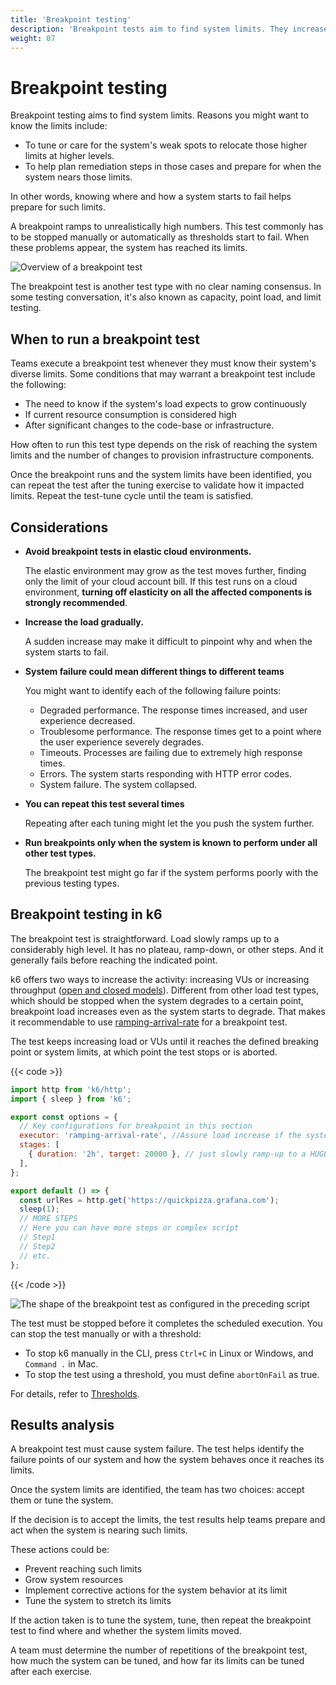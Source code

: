 ```yaml
---
title: 'Breakpoint testing'
description: 'Breakpoint tests aim to find system limits. They increase load until the system fails.'
weight: 07
---
```


# Breakpoint testing

Breakpoint testing aims to find system limits. Reasons you might want to know the limits include:

- To tune or care for the system's weak spots to relocate those higher limits at higher levels.
- To help plan remediation steps in those cases and prepare for when the system nears those limits.

In other words, knowing where and how a system starts to fail helps prepare for such limits.

A breakpoint ramps to unrealistically high numbers.
This test commonly has to be stopped manually or automatically as thresholds start to fail. When these problems appear, the system has reached its limits.

![Overview of a breakpoint test](/media/docs/k6-oss/chart-breakpoint-test-overview.png)

The breakpoint test is another test type with no clear naming consensus.
In some testing conversation, it's also known as capacity, point load, and limit testing.

## When to run a breakpoint test

Teams execute a breakpoint test whenever they must know their system's diverse limits. Some conditions that may warrant a breakpoint test include the following:

- The need to know if the system's load expects to grow continuously
- If current resource consumption is considered high
- After significant changes to the code-base or infrastructure.

How often to run this test type depends on the risk of reaching the system limits and the number of changes to provision infrastructure components.

Once the breakpoint runs and the system limits have been identified, you can repeat the test after the tuning exercise to validate how it impacted limits. Repeat the test-tune cycle until the team is satisfied.

## Considerations

- **Avoid breakpoint tests in elastic cloud environments.**

  The elastic environment may grow as the test moves further, finding only the limit of your cloud account bill. If this test runs on a cloud environment, **turning off elasticity on all the affected components is strongly recommended**.

- **Increase the load gradually.**

  A sudden increase may make it difficult to pinpoint why and when the system starts to fail.

- **System failure could mean different things to different teams**

  You might want to identify each of the following failure points:

  - Degraded performance. The response times increased, and user experience decreased.
  - Troublesome performance. The response times get to a point where the user experience severely degrades.
  - Timeouts. Processes are failing due to extremely high response times.
  - Errors. The system starts responding with HTTP error codes.
  - System failure. The system collapsed.

- **You can repeat this test several times**

  Repeating after each tuning might let the you push the system further.

- **Run breakpoints only when the system is known to perform under all other test types.**

  The breakpoint test might go far if the system performs poorly with the previous testing types.

## Breakpoint testing in k6

The breakpoint test is straightforward. Load slowly ramps up to a considerably high level.
It has no plateau, ramp-down, or other steps. And it generally fails before reaching the indicated point.

k6 offers two ways to increase the activity: increasing VUs or increasing throughput ([open and closed models](https://grafana.com/docs/k6/<K6_VERSION>/using-k6/scenarios/concepts/open-vs-closed)).
Different from other load test types, which should be stopped when the system degrades to a certain point, breakpoint load increases even as the system starts to degrade.
That makes it recommendable to use [ramping-arrival-rate](https://grafana.com/docs/k6/<K6_VERSION>/using-k6/scenarios/executors/ramping-arrival-rate) for a breakpoint test.

The test keeps increasing load or VUs until it reaches the defined breaking point or system limits, at which point the test stops or is aborted.

{{< code >}}

```javascript
import http from 'k6/http';
import { sleep } from 'k6';

export const options = {
  // Key configurations for breakpoint in this section
  executor: 'ramping-arrival-rate', //Assure load increase if the system slows
  stages: [
    { duration: '2h', target: 20000 }, // just slowly ramp-up to a HUGE load
  ],
};

export default () => {
  const urlRes = http.get('https://quickpizza.grafana.com');
  sleep(1);
  // MORE STEPS
  // Here you can have more steps or complex script
  // Step1
  // Step2
  // etc.
};
```

{{< /code >}}

![The shape of the breakpoint test as configured in the preceding script](/media/docs/k6-oss/chart-breakpoint-test-k6-script-example.png)

The test must be stopped before it completes the scheduled execution.
You can stop the test manually or with a threshold:

- To stop k6 manually in the CLI, press `Ctrl+C` in Linux or Windows, and `Command .` in Mac.
- To stop the test using a threshold, you must define `abortOnFail` as true.

For details, refer to [Thresholds](https://grafana.com/docs/k6/<K6_VERSION>/using-k6/thresholds).

## Results analysis

A breakpoint test must cause system failure.
The test helps identify the failure points of our system and how the system behaves once it reaches its limits.

Once the system limits are identified, the team has two choices: accept them or tune the system.

If the decision is to accept the limits, the test results help teams prepare and act when the system is nearing such limits.

These actions could be:

- Prevent reaching such limits
- Grow system resources
- Implement corrective actions for the system behavior at its limit
- Tune the system to stretch its limits

If the action taken is to tune the system, tune, then repeat the breakpoint test to find where and whether the system limits moved.

A team must determine the number of repetitions of the breakpoint test, how much the system can be tuned, and how far its limits can be tuned after each exercise.
